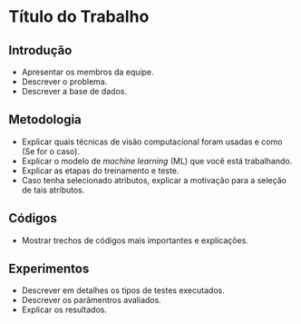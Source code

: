 # Título do Trabalho 

## Introdução

* Apresentar os membros da equipe. 
* Descrever o problema.  
* Descrever a base de dados.  

## Metodologia 

* Explicar quais técnicas de visão computacional foram usadas e como (Se for o caso). 
* Explicar o modelo de _machine learning_ (ML) que você está trabalhando. 
* Explicar as etapas do treinamento e teste. 
* Caso tenha selecionado atributos, explicar a motivação para a seleção de tais atributos. 

## Códigos 

* Mostrar trechos de códigos mais importantes e explicações.  

## Experimentos 

* Descrever em detalhes os tipos de testes executados. 
* Descrever os parâmentros avaliados. 
* Explicar os resultados. 
